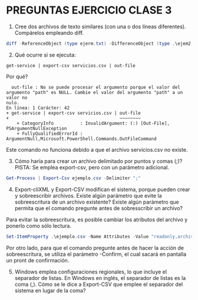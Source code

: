 # PREGUNTAS EJERCICIO CLASE 3

1. Cree dos archivos de texto similares (con una o dos líneas diferentes). Compárelos empleando diff.
  
```powershell
diff -ReferenceObject (type ejerm.txt) -DifferenceObject (type .\ejem2.txt)
```

2. Qué ocurre si se ejecuta:

```console
get-service | export-csv servicios.csv | out-file
```
  Por qué?


```console
  out-file : No se puede procesar el argumento porque el valor del argumento "path" es NULL. Cambie el valor del argumento "path" a un valor no 
nulo.
En línea: 1 Carácter: 42
+ get-service | export-csv servicios.csv | out-file
+                                          ~~~~~~~~
    + CategoryInfo          : InvalidArgument: (:) [Out-File], PSArgumentNullException
    + FullyQualifiedErrorId : ArgumentNull,Microsoft.PowerShell.Commands.OutFileCommand
```

  Este comando no funciona debido a que el archivo servicios.csv no existe.
  
3. Cómo haría para crear un archivo delimitado por puntos y comas (;)? PISTA: Se emplea export-csv, pero con un parámetro adicional.
 
```powershell
Get-Process | Export-Csv ejemplo.csv -Delimiter ";"
```

4. Export-cliXML y Export-CSV modifican el sistema, porque pueden crear y sobreescribir archivos. Existe algún parámetro que evite la sobreescritura de un archivo existente? Existe algún parámetro que permita que el comando pregunte antes de sobresscribir un archivo?

  Para evitar la sobreescritura, es posible cambiar los atributos del archivo y ponerlo como sólo lectura.
```powershell
Set-ItemProperty .\ejemplo.csv -Name Attributes -Value "readonly,archive"
```
  Por otro lado, para que el comando pregunte antes de hacer la acción de sobreescritura, se utiliza el parámetro -Confirm, el cual sacará en pantalla un pront de confirmación.
  
5. Windows emplea configuraciones regionales, lo que incluye el separador de listas. En Windows en inglés, el separador de listas es la coma (,). Cómo se le dice a Export-CSV que emplee el separador del sistema en lugar de la coma?
  
  
  
